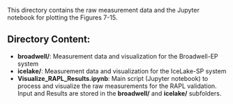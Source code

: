 This directory contains the raw measurement data and the Jupyter notebook for plotting the Figures 7-15.

## Directory Content:
- **broadwell/**: Measurement data and visualization for the Broadwell-EP system
- **icelake/**: Measurement data and visualization for the IceLake-SP system
- **Visualize_RAPL_Results.ipynb**: Main script (Jupyter notebook) to process and visualize the raw measurements for the RAPL validation. Input and Results are stored in the **broadwell/** and **icelake/** subfolders.